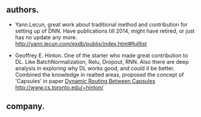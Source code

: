 ## authors.
+ Yann.Lecun, great work about traditional method and contribution for setting up of DNN. Have publications till 2014, might have retired, or just has no update any more.
<http://yann.lecun.com/exdb/publis/index.html#fulllist>

+ Geoffrey E. Hinton. One of the starter who made great contribution to DL. Like BatchNormalization, Relu, Dropout, RNN. Also there are deep analysis in exploring why DL works good, and could it be better. Combined the knowledge in realted areas, proposed the concept of 'Capsules' in paper [Dynamic Routing Between Capsules](https://arxiv.org/pdf/1710.09829.pdf)
<http://www.cs.toronto.edu/~hinton/>


## company.
